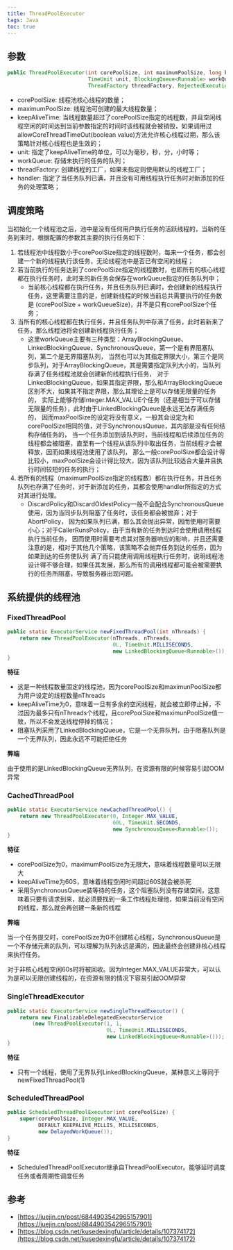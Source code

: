 ```yaml
---
title: ThreadPoolExecutor
tags: Java
toc: true
---
```


## 参数

```java
public ThreadPoolExecutor(int corePoolSize, int maximumPoolSize, long keepAliveTime, 
                          TimeUnit unit, BlockingQueue<Runnable> workQueue, 
                          ThreadFactory threadFactory, RejectedExecutionHandler handler);

```

- corePoolSize: 线程池核心线程的数量；
- maximumPoolSize: 线程池可创建的最大线程数量；
- keepAliveTime: 当线程数量超过了corePoolSize指定的线程数，并且空闲线程空闲的时间达到当前参数指定的时间时该线程就会被销毁，如果调用过allowCoreThreadTimeOut(boolean value)方法允许核心线程过期，那么该策略针对核心线程也是生效的；
- unit: 指定了keepAliveTime的单位，可以为毫秒，秒，分，小时等；
- workQueue: 存储未执行的任务的队列；
- threadFactory: 创建线程的工厂，如果未指定则使用默认的线程工厂；
- handler: 指定了当任务队列已满，并且没有可用线程执行任务时对新添加的任务的处理策略；


## 调度策略

当初始化一个线程池之后，池中是没有任何用户执行任务的活跃线程的，当新的任务到来时，根据配置的参数其主要的执行任务如下：

1. 若线程池中线程数小于corePoolSize指定的线程数时，每来一个任务，都会创建一个新的线程执行该任务，无论线程池中是否已有空闲的线程；
2. 若当前执行的任务达到了corePoolSize指定的线程数时，也即所有的核心线程都在执行任务时，此时来的新任务会保存在workQueue指定的任务队列中；
   - 当前核心线程都在执行任务，并且任务队列已满时，会创建新的线程执行任务，这里需要注意的是，创建新线程的时候当前总共需要执行的任务数是
     (corePoolSize + workQueueSize)，并不是只有corePoolSize个任务；
3. 当所有的核心线程都在执行任务，并且任务队列中存满了任务，此时若新来了任务，那么线程池将会创建新线程执行任务；
   - 这里workQueue主要有三种类型：ArrayBlockingQueue、LinkedBlockingQueue、SynchronousQueue，第一个是有界阻塞队列，第二个是无界阻塞队列，
     当然也可以为其指定界限大小，第三个是同步队列，对于ArrayBlockingQueue，其是需要指定队列大小的，当队列存满了任务线程池就会创建新的线程执行任务，
     对于LinkedBlockingQueue，如果其指定界限，那么和ArrayBlockingQueue区别不大，如果其不指定界限，那么其理论上是可以存储无限量的任务的，
     实际上能够存储Integer.MAX_VALUE个任务（还是相当于可以存储无限量的任务），此时由于LinkedBlockingQueue是永远无法存满任务的，
     因而maxPoolSize的设定将没有意义，一般其会设定为和corePoolSize相同的值，对于SynchronousQueue，其内部是没有任何结构存储任务的，
     当一个任务添加到该队列时，当前线程和后续添加任务的线程都会被阻塞，直至有一个线程从该队列中取出任务，当前线程才会被释放，因而如果线程池使用了该队列，
     那么一般corePoolSize都会设计得比较小，maxPoolSize会设计得比较大，因为该队列比较适合大量并且执行时间较短的任务的执行；
4. 若所有的线程（maximumPoolSize指定的线程数）都在执行任务，并且任务队列也存满了任务时，对于新添加的任务，其都会使用handler所指定的方式对其进行处理。
    - DiscardPolicy和DiscardOldestPolicy一般不会配合SynchronousQueue使用，因为当同步队列阻塞了任务时，该任务都会被抛弃；对于AbortPolicy，
      因为如果队列已满，那么其会抛出异常，因而使用时需要小心；对于CallerRunsPolicy，由于当有新的任务到达时会使用调用线程执行当前任务，
      因而使用时需要考虑其对服务器响应的影响，并且还需要注意的是，相对于其他几个策略，该策略不会抛弃任务到达的任务，因为如果到达的任务使队列
      满了而只能使用调用线程执行任务时，说明线程池设计得不够合理，如果任其发展，那么所有的调用线程都可能会被需要执行的任务所阻塞，导致服务器出现问题。
      


## 系统提供的线程池

### FixedThreadPool

```java
public static ExecutorService newFixedThreadPool(int nThreads) {
    return new ThreadPoolExecutor(nThreads, nThreads,
                                  0L, TimeUnit.MILLISECONDS,
                                  new LinkedBlockingQueue<Runnable>());
}

```

**特征**

- 这是一种线程数量固定的线程池，因为corePoolSize和maximunPoolSize都为用户设定的线程数量nThreads
- keepAliveTime为0，意味着一旦有多余的空闲线程，就会被立即停止掉，不过因为最多只有nThreads个线程，且corePoolSize和maximunPoolSize值一致，所以不会发送线程停掉的情况；
- 阻塞队列采用了LinkedBlockingQueue，它是一个无界队列，由于阻塞队列是一个无界队列，因此永远不可能拒绝任务

**弊端**

由于使用的是LinkedBlockingQueue无界队列，在资源有限的时候容易引起OOM异常

### CachedThreadPool

```java
public static ExecutorService newCachedThreadPool() {
    return new ThreadPoolExecutor(0, Integer.MAX_VALUE,
                                  60L, TimeUnit.SECONDS,
                                  new SynchronousQueue<Runnable>());
}
```

**特征**

- corePoolSize为0，maximumPoolSize为无限大，意味着线程数量可以无限大
- keepAliveTime为60S，意味着线程空闲时间超过60S就会被杀死
- 采用SynchronousQueue装等待的任务，这个阻塞队列没有存储空间，这意味着只要有请求到来，就必须要找到一条工作线程处理他，如果当前没有空闲的线程，那么就会再创建一条新的线程

**弊端**

当一个任务提交时，corePoolSize为0不创建核心线程，SynchronousQueue是一个不存储元素的队列，可以理解为队列永远是满的，因此最终会创建非核心线程来执行任务。

对于非核心线程空闲60s时将被回收。因为Integer.MAX_VALUE非常大，可以认为是可以无限创建线程的，在资源有限的情况下容易引起OOM异常


### SingleThreadExecutor

```java
public static ExecutorService newSingleThreadExecutor() {
    return new FinalizableDelegatedExecutorService
        (new ThreadPoolExecutor(1, 1,
                                0L, TimeUnit.MILLISECONDS,
                                new LinkedBlockingQueue<Runnable>()));
}

```

**特征**

- 只有一个线程，使用了无界队列LinkedBlockingQueue，某种意义上等同于newFixedThreadPool(1)

### ScheduledThreadPool

```java
public ScheduledThreadPoolExecutor(int corePoolSize) {
    super(corePoolSize, Integer.MAX_VALUE,
          DEFAULT_KEEPALIVE_MILLIS, MILLISECONDS,
          new DelayedWorkQueue());
}
```

**特征**

- ScheduledThreadPoolExecutor继承自ThreadPoolExecutor。能够延时调度任务或者周期性调度任务

## 参考

- [https://juejin.cn/post/6844903542965157901](https://juejin.cn/post/6844903542965157901)
- [https://blog.csdn.net/kusedexingfu/article/details/107374172](https://blog.csdn.net/kusedexingfu/article/details/107374172)

